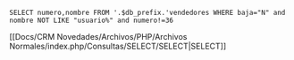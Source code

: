 `SELECT numero,nombre FROM '.$db_prefix.'vendedores WHERE baja="N" and nombre NOT LIKE "usuario%" and numero!=36`

[[Docs/CRM Novedades/Archivos/PHP/Archivos Normales/index.php/Consultas/SELECT/SELECT|SELECT]]